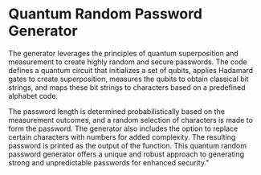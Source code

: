 # Quantum Random Password Generator

The generator leverages the principles of quantum superposition and measurement to create highly random and secure passwords. The code defines a quantum circuit that initializes a set of qubits, applies Hadamard gates to create superposition, measures the qubits to obtain classical bit strings, and maps these bit strings to characters based on a predefined alphabet code. 

The password length is determined probabilistically based on the measurement outcomes, and a random selection of characters is made to form the password. The generator also includes the option to replace certain characters with numbers for added complexity. The resulting password is printed as the output of the function. This quantum random password generator offers a unique and robust approach to generating strong and unpredictable passwords for enhanced security."

